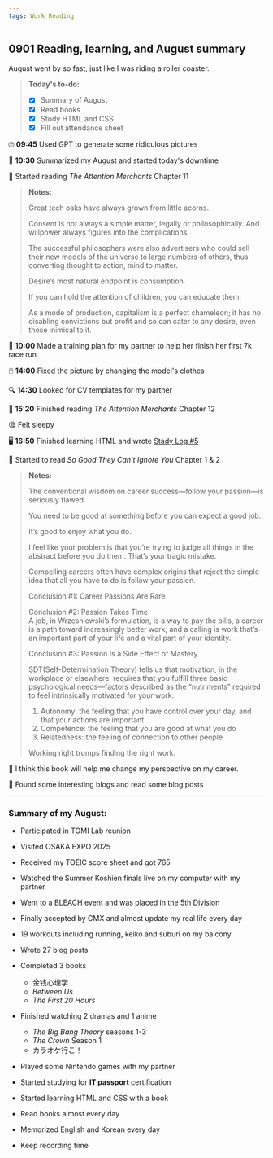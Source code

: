 ```yaml
---
tags: Work Reading
---
```


## 0901 Reading, learning, and August summary

August went by so fast, just like I was riding a roller coaster.

>**Today's to-do:**
>- [x] Summary of August
>- [x] Read books
>- [x] Study HTML and CSS
>- [x] Fill out attendance sheet

🙄 **09:45** Used GPT to generate some ridiculous pictures

📝 **10:30** Summarized my August and started today's downtime

📖 Started reading *The Attention Merchants* Chapter 11

>**Notes:**
>
>Great tech oaks have always grown from little acorns.
>
>Consent is not always a simple matter, legally or philosophically. And willpower always figures into the complications.
>
>The successful philosophers were also advertisers who could sell their new models of the universe to large numbers of others, thus converting thought to action, mind to matter.
>
>Desire’s most natural endpoint is consumption.
>
>If you can hold the attention of children, you can educate them.
>
>As a mode of production, capitalism is a perfect chameleon; it has no disabling convictions but profit and so can cater to any desire, even those inimical to it.

🏁 **10:00** Made a training plan for my partner to help her finish her first 7k race run

🖱️ **14:00** Fixed the picture by changing the model's clothes

🔍 **14:30** Looked for CV templates for my partner

📖 **15:20** Finished reading *The Attention Merchants* Chapter 12

😪 Felt sleepy

🖥️ **16:50** Finished learning HTML and wrote [Stady Log #5](https://sakae1222.github.io/2025/09/01/studylog.html)

📖 Started to read *So Good They Can't Ignore You* Chapter 1 & 2

>**Notes:**
>
>The conventional wisdom on career success—follow your passion—is seriously flawed.
>
>You need to be good at something before you can expect a good job.
>
>It’s good to enjoy what you do.
>
>I feel like your problem is that you’re trying to judge all things in the abstract before you do them. That’s your tragic mistake.
>
>Compelling careers often have complex origins that reject the simple idea that all you have to do is follow your passion.
>
>Conclusion #1: Career Passions Are Rare
>
>Conclusion #2: Passion Takes Time  
>A job, in Wrzesniewski’s formulation, is a way to pay the bills, a career is a path toward increasingly better work, and a calling is work that’s an important part of your life and a vital part of your identity.
>
>Conclusion #3: Passion Is a Side Effect of Mastery
>
>SDT(Self-Determination Theory) tells us that motivation, in the workplace or elsewhere, requires that you fulfill three basic psychological needs—factors described as the “nutriments” required to feel intrinsically motivated for your work:  
>1. Autonomy: the feeling that you have control over your day, and that your actions are important
>2. Competence: the feeling that you are good at what you do
>3. Relatedness: the feeling of connection to other people
>
>Working right trumps finding the right work.

💭 I think this book will help me change my perspective on my career.

🤩 Found some interesting blogs and read some blog posts

---
### Summary of my August:
- Participated in TOMI Lab reunion
- Visited OSAKA EXPO 2025
- Received my TOEIC score sheet and got 765
- Watched the Summer Koshien finals live on my computer with my partner
- Went to a BLEACH event and was placed in the 5th Division
- Finally accepted by CMX and almost update my real life every day

- 19 workouts including running, keiko and suburi on my balcony
- Wrote 27 blog posts
- Completed 3 books
  - 金钱心理学
  - *Between Us*
  - *The First 20 Hours*
- Finished watching 2 dramas and 1 anime
  - *The Big Bang Theory* seasons 1-3
  - *The Crown* Season 1
  - カラオケ行こ！
- Played some Nintendo games with my partner

- Started studying for **IT passport** certification
- Started learning HTML and CSS with a book

- Read books almost every day
- Memorized English and Korean every day
- Keep recording time
